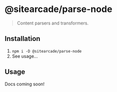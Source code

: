# @sitearcade/parse-node

> Content parsers and transformers.

## Installation

1. `npm i -D @sitearcade/parse-node`
2. See usage...

## Usage

Docs coming soon!
